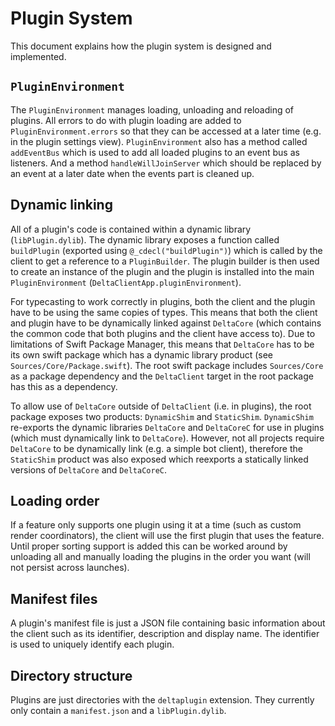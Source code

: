 # Plugin System

This document explains how the plugin system is designed and implemented.

## `PluginEnvironment`

The `PluginEnvironment` manages loading, unloading and reloading of plugins. All errors to do with plugin loading are added to `PluginEnvironment.errors` so that they can be accessed at a later time (e.g. in the plugin settings view). `PluginEnvironment` also has a method called `addEventBus` which is used to add all loaded plugins to an event bus as listeners. And a method `handleWillJoinServer` which should be replaced by an event at a later date when the events part is cleaned up.

## Dynamic linking

All of a plugin's code is contained within a dynamic library (`libPlugin.dylib`). The dynamic library exposes a function called `buildPlugin` (exported using `@_cdecl("buildPlugin")`) which is called by the client to get a reference to a `PluginBuilder`. The plugin builder is then used to create an instance of the plugin and the plugin is installed into the main `PluginEnvironment` (`DeltaClientApp.pluginEnvironment`).

For typecasting to work correctly in plugins, both the client and the plugin have to be using the same copies of types. This means that both the client and plugin have to be dynamically linked against `DeltaCore` (which contains the common code that both plugins and the client have access to). Due to limitations of Swift Package Manager, this means that `DeltaCore` has to be its own swift package which has a dynamic library product (see `Sources/Core/Package.swift`). The root swift package includes `Sources/Core` as a package dependency and the `DeltaClient` target in the root package has this as a dependency.

To allow use of `DeltaCore` outside of `DeltaClient` (i.e. in plugins), the root package exposes two products: `DynamicShim` and `StaticShim`. `DynamicShim` re-exports the dynamic libraries `DeltaCore` and `DeltaCoreC` for use in plugins (which must dynamically link to `DeltaCore`). However, not all projects require `DeltaCore` to be dynamically link (e.g. a simple bot client), therefore the `StaticShim` product was also exposed which reexports a statically linked versions of `DeltaCore` and `DeltaCoreC`.

## Loading order

If a feature only supports one plugin using it at a time (such as custom render coordinators), the client will use the first plugin that uses the feature. Until proper sorting support is added this can be worked around by unloading all and manually loading the plugins in the order you want (will not persist across launches).

## Manifest files

A plugin's manifest file is just a JSON file containing basic information about the client such as its identifier, description and display name. The identifier is used to uniquely identify each plugin.

## Directory structure

Plugins are just directories with the `deltaplugin` extension. They currently only contain a `manifest.json` and a `libPlugin.dylib`.
